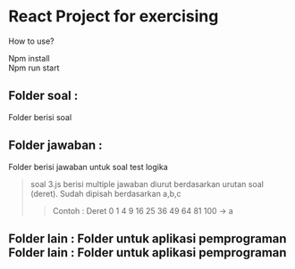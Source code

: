 # React Project for exercising

How to use?

Npm install   
Npm run start

## Folder soal : 
Folder berisi soal 
## Folder jawaban : 
Folder berisi jawaban untuk soal test logika
> soal 3.js berisi multiple jawaban diurut berdasarkan urutan soal (deret). Sudah dipisah berdasarkan a,b,c
>> Contoh : Deret 0 1 4 9 16 25 36 49 64 81 100 -> a 
## Folder lain : Folder untuk aplikasi pemprograman Folder lain : Folder untuk aplikasi pemprograman
